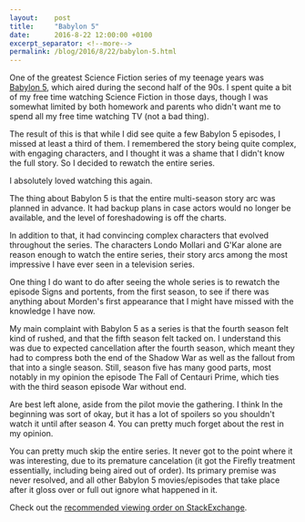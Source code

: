 ```yaml
---
layout:    post
title:     "Babylon 5"
date:      2016-8-22 12:00:00 +0100
excerpt_separator: <!--more-->
permalink: /blog/2016/8/22/babylon-5.html
---
```


One of the greatest Science Fiction series of my teenage years was [Babylon 5](http://www.imdb.com/title/tt0105946/), which aired during the second half of the 90s. I spent quite a bit of my free time watching Science Fiction in those days, though I was somewhat limited by both homework and parents who didn't want me to spend all my free time watching TV (not a bad thing).

<!--more-->
The result of this is that while I did see quite a few Babylon 5 episodes, I missed at least a third of them. I remembered the story being quite complex, with engaging characters, and I thought it was a shame that I didn't know the full story. So I decided to rewatch the entire series.


I absolutely loved watching this again.

The thing about Babylon 5 is that the entire multi-season story arc was planned in advance. It had backup plans in case actors would no longer be available, and the level of foreshadowing is off the charts.

In addition to that, it had convincing complex characters that evolved throughout the series. The characters Londo Mollari and G'Kar alone are reason enough to watch the entire series, their story arcs among the most impressive I have ever seen in a television series.

One thing I do want to do after seeing the whole series is to rewatch the episode Signs and portents, from the first season, to see if there was anything about Morden's first appearance that I might have missed with the knowledge I have now.


My main complaint with Babylon 5 as a series is that the fourth season felt kind of rushed, and that the fifth season felt tacked on. I understand this was due to expected cancellation after the fourth season, which meant they had to compress both the end of the Shadow War as well as the fallout from that into a single season. Still, season five has many good parts, most notably in my opinion the episode The Fall of Centauri Prime, which ties with the third season episode War without end.


Are best left alone, aside from the pilot movie the gathering. I think In the beginning was sort of okay, but it has a lot of spoilers so you shouldn't watch it until after season 4. You can pretty much forget about the rest in my opinion.


You can pretty much skip the entire series. It never got to the point where it was interesting, due to its premature cancelation (it got the Firefly treatment essentially, including being aired out of order). Its primary premise was never resolved, and all other Babylon 5 movies/episodes that take place after it gloss over or full out ignore what happened in it.


Check out the [recommended viewing order on StackExchange](http://scifi.stackexchange.com/questions/10009/what-order-should-the-babylon-5-movies-and-series-be-watched-in).